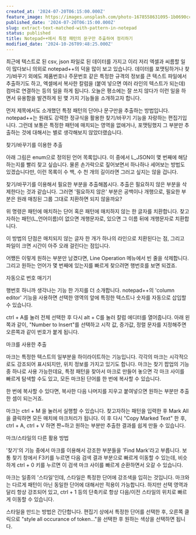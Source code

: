 ```yaml
---
created_at: '2024-07-20T06:15:00.000Z'
feature_image: https://images.unsplash.com/photo-1678558631095-1b0690cc2ee3?crop=entropy&cs=tinysrgb&fit=max&fm=jpg&ixid=M3wxMTc3M3wwfDF8c2VhcmNofDE0fHxzd2lzcyUyMGFybXklMjBrbmlmZXxlbnwwfHx8fDE3Mjk2OTM0MDZ8MA&ixlib=rb-4.0.3&q=80&w=2000
published_date: '2024-07-20T06:15:00.000Z'
slug: extract-text-matched-with-pattern-in-notepad
status: published
title: Notepad++에서 특정 패턴의 문구만 추출하여 정리하기
modified_date: '2024-10-26T09:48:25.000Z'
---
```


최근에 텍스트로 된 csv, json 파일로 된 데이터를 가지고 이리 저리 엑셀과 씨름할 일이 많다보니 의외로 notepad++의 덕을 많이 보고 있습니다. 데이터를 포맷팅하거나 찾기/바꾸기 외에도 제품번호나 주문번호 같은 특정한 규격의 정보를 큰 텍스트 파일에서 추출하기도 하고, 엑셀에서 복사한 칼럼을 (붙여 넣으면 여러 라인의 텍스트가 되는데) 컴마로 연결하는 등의 일을 하게 됩니다. 오늘은 평소에는 잘 쓰지 않다가 이런 일을 하면서 유용함을 발견하게 된 몇 가지 기능들을 소개하고자 합니다. 

먼저 제목에서도 소개했던 특정 패턴의 단어나 문구만을 추출하는 방법입니다. notepad++는 원래도 강력한 정규식을 활용한 찾기/바꾸기 기능을 자랑하는 편집기입니다. 그런데 보통은 특정한 패턴에 매치되는 영역을 없애거나, 포맷팅했지 그 부분만 추출하는 것에 대해서는 별로 생각해보지 않았더랬습니다. 

찾기/바꾸기를 이용한 추출

아래 그림은 enum으로 정의된 언어 목록입니다. 이 중에서 L_JSON이 몇 번째에 해당하는지를 빨리 찾고 싶습니다. 물론 손가락으로 짚어보면서 하나하나 세어보는 방법도 있겠습니다만, 이런 목록이 수 백, 수 천 개의 길이라면 그러고 싶지는 않을 겁니다. 

찾기/바꾸기를 이용해서 필요한 부분을 추출해봅시다. 추출은 필요하지 않은 부분을 삭제한다는 것과 같습니다. 그러면 '필요하지 않은' 부분은 공백이나 개행으로, 필요한 부분은 원래 매칭된 그룹 그대로 치환하면 되지 않을까요? 

위 명령은 패턴에 매치하는 단어 혹은 패턴에 매치하지 않는 한 글자를 치환합니다. 찾고자하는 패턴(L_언어이름)이 없으면 개행문자로, 있으면 그 이름 뒤에 개행문자로 치환합니다. 

이 방법의 단점은 매치되지 않는 글자 한 개가 하나의 라인으로 치환된다는 점, 그리고 파일이 크면 시간이 아주 오래 걸린다는 점입니다.

어쨌든 이렇게 원하는 부분만 남겼다면, Line Operation 메뉴에서 빈 줄을 삭제합니다. 그리고 원하는 언어가 몇 번째에 있는지를 빠르게 찾으려면 행번호를 보면 되겠죠. 

자동으로 번호 매기기

행번호 하니까 생각나는 기능 한 가지를 더 소개합니다.  notepad++의 'column editor' 기능을 사용하면 선택한 영역의 앞에 특정한 텍스트나 숫자를 자동으로 삽입할 수 있습니다. 

ctrl + A를 눌러 전체 선택한 후 다시 alt + C를 눌러 칼럼 에디터를 열어줍니다. 아래 왼쪽과 같이, "Number to Insert"를 선택하고 시작 값, 증가값, 정렬 문자를 지정해주면 오른쪽과 같이 번호가 붙게 됩니다. 

마크를 사용한 추출

마크는 특정한 텍스트의 일부분을 하이라이트하는 기능입니다. 각각의 마크는 시각적으로도 강조되어 표시되지만, 위치 정보를 가지고 있기도 합니다. 마크는 찾기 팝업의 기능 중 하나로 사용 가능한데요, 특정 패턴을 찾아서 마크로 만들어 놓으면 각 마크 사이를 빠르게 탐색할 수도 있고, 모든 마크된 단어를 한 번에 복사할 수 있습니다. 

한 번에 복사할 수 있다면, 복사한 다음 나머지를 지우고 붙여넣으면 원하는 부분만 추출한 셈이 되는거죠.

마크는 ctrl + M 을 눌러서 실행할 수 있습니다. 찾고자하는 패턴을 입력한 후 Mark All 을 클릭하면 모든 매치에 마크처리가 됩니다. 이 후 다시 "Copy Marked Text" 한 후, ctrl + A, ctrl + V  하면 짠~하고 원하는 부분만 추출한 결과를 쉽게 만들 수 있습니다. 

마크/스타일의 다른 활용 방법

'찾기'의 기능 중에서 마크를 이용해서 강조한 부분들을 'Find Mark'라고 부릅니다. 보통 찾기 창에서 F3키를 누르면 다음 검색 결과 부분으로 빠르게 이동할 수 있는데, 비슷하게 ctrl + 0 키를 누르면 이 검색 마크 사이를 빠르게 순환하면서 오갈 수 있습니다. 

마크는 일종의 '스타일'인데, 스타일은 특정한 단어에 강조색을 입히는 것입니다. 마크와는 다르게 패턴이 아닌 동일한 단어에 대해서만 적용이 가능합니다. 하지만 선택 영역과 달리 항상 강조되어 있고, ctrl + 1 등의 단축키로 항상 다음/이전 스타일의 위치로 빠르게 이동할 수 있습니다. 

스타일을 만드는 방법은 간단합니다. 편집기 상에서 특정한 단어를 선택한 후, 오른쪽 클릭으로 "style all occurance of token..."을 선택한 후 원하는 색상을 선택하면 됩니다.